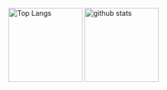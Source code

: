 <p align="left"> 
  <img alt="Top Langs" height="150px" src="https://github-readme-stats.vercel.app/api/top-langs/?username=tomisuke&layout=compact&count_private=true&show_icons=true&theme=tokyonight" />
  <img alt="github stats" height="150px" src="https://github-readme-stats.vercel.app/api?username=tomisuke&count_private=true&show_icons=true&show_icons=true&theme=tokyonight" />
</p>
